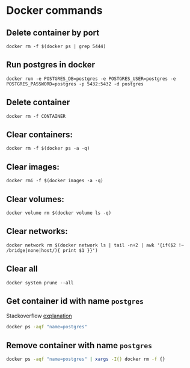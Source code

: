 # Docker commands

## Delete container by port
```
docker rm -f $(docker ps | grep 5444)
```

## Run postgres in docker
```
docker run -e POSTGRES_DB=postgres -e POSTGRES_USER=postgres -e POSTGRES_PASSWORD=postgres -p 5432:5432 -d postgres
```

## Delete container
```
docker rm -f CONTAINER
```

## Clear containers:
```
docker rm -f $(docker ps -a -q)
```
## Clear images:
```
docker rmi -f $(docker images -a -q)
```
## Clear volumes:
```
docker volume rm $(docker volume ls -q)
```
## Clear networks:
```
docker network rm $(docker network ls | tail -n+2 | awk '{if($2 !~ /bridge|none|host/){ print $1 }}')
```

## Clear all
```
docker system prune --all
```

## Get container id with name `postgres`
Stackoverflow [explanation](https://stackoverflow.com/a/34497614)  
```bash
docker ps -aqf "name=postgres"
```

## Remove container with name `postgres`
```bash
docker ps -aqf "name=postgres" | xargs -I{} docker rm -f {}
```
